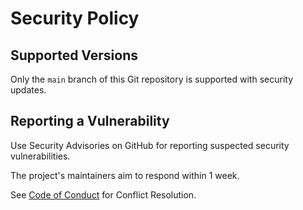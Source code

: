 <!--
    SPDX-License-Identifier: Apache-2.0

    Copyright 2023-2024 The Enola <https://enola.dev> Authors

    Licensed under the Apache License, Version 2.0 (the "License");
    you may not use this file except in compliance with the License.
    You may obtain a copy of the License at

        https://www.apache.org/licenses/LICENSE-2.0

    Unless required by applicable law or agreed to in writing, software
    distributed under the License is distributed on an "AS IS" BASIS,
    WITHOUT WARRANTIES OR CONDITIONS OF ANY KIND, either express or implied.
    See the License for the specific language governing permissions and
    limitations under the License.
-->

# Security Policy

## Supported Versions

Only the `main` branch of this Git repository is supported with security updates.

## Reporting a Vulnerability

Use Security Advisories on GitHub for reporting suspected security vulnerabilities.

The project's maintainers aim to respond within 1 week.

See [Code of Conduct](code-of-conduct.md) for Conflict Resolution.
